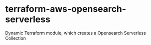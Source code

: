 # terraform-aws-opensearch-serverless
Dynamic Terraform module, which creates a Opensearch Serverless Collection
